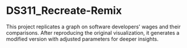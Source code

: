 # DS311_Recreate-Remix
This project replicates a graph on software developers' wages and their comparisons. After reproducing the original visualization, it generates a modified version with adjusted parameters for deeper insights.
